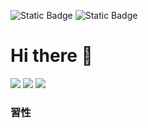 ![Static Badge](https://img.shields.io/badge/Twitter-Kopie_klar-blue?link=twitter.com%2Fkopie_klar) ![Static Badge](https://img.shields.io/badge/Discord-at_clear-darkblue?link=https%3A%2F%2Fdiscord.com%2Fusers%2F822458692473323560)





# Hi there 👋

![](http://github-profile-summary-cards.vercel.app/api/cards/profile-details?username=Quantum8060&theme=radical)
![](http://github-profile-summary-cards.vercel.app/api/cards/stats?username=Quantum8060&theme=radical)
![](http://github-profile-summary-cards.vercel.app/api/cards/most-commit-language?username=Quantum8060&theme=radical)


### 習性

